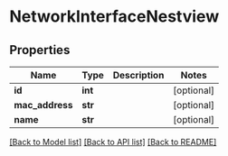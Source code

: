 # NetworkInterfaceNestview

## Properties
Name | Type | Description | Notes
------------ | ------------- | ------------- | -------------
**id** | **int** |  | [optional] 
**mac_address** | **str** |  | [optional] 
**name** | **str** |  | [optional] 

[[Back to Model list]](../README.md#documentation-for-models) [[Back to API list]](../README.md#documentation-for-api-endpoints) [[Back to README]](../README.md)


